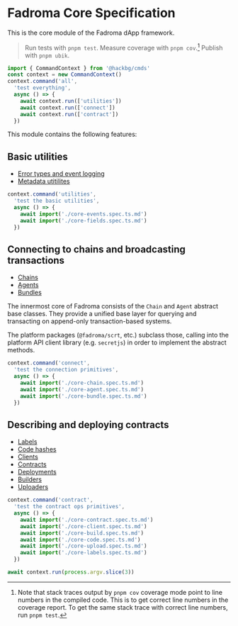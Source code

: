 # Fadroma Core Specification

This is the core module of the Fadroma dApp framework.

> Run tests with `pnpm test`.
> Measure coverage with `pnpm cov`.[^1]
> Publish with `pnpm ubik`.
> [^1]: Note that stack traces output by `pnpm cov` coverage mode point to line numbers in
>       the compiled code. This is to get correct line numbers in the coverage report.
>       To get the same stack trace with correct line numbers, run `pnpm test`.

```typescript
import { CommandContext } from '@hackbg/cmds'
const context = new CommandContext()
context.command('all',
  'test everything',
  async () => {
    await context.run(['utilities'])
    await context.run(['connect'])
    await context.run(['contract'])
  })
```

This module contains the following features:

## Basic utilities

  * [Error types and event logging](./core-events.spec.ts.md)
  * [Metadata utitilites](./core-fields.spec.ts.md)

```typescript
context.command('utilities',
  'test the basic utilities',
  async () => {
    await import('./core-events.spec.ts.md')
    await import('./core-fields.spec.ts.md')
  })
```

## Connecting to chains and broadcasting transactions

  * [Chains](./core-chain.spec.ts.md)
  * [Agents](./core-agent.spec.ts.md)
  * [Bundles](./core-bundle.spec.ts.md)

The innermost core of Fadroma consists of the `Chain` and `Agent`
abstract base classes. They provide a unified base layer for querying
and transacting on append-only transaction-based systems.

The platform packages (`@fadroma/scrt`, etc.) subclass those,
calling into the platform API client library (e.g. `secretjs`)
in order to implement the abstract methods.

```typescript
context.command('connect',
  'test the connection primitives',
  async () => {
    await import('./core-chain.spec.ts.md')
    await import('./core-agent.spec.ts.md')
    await import('./core-bundle.spec.ts.md')
  })
```

## Describing and deploying contracts

  * [Labels](./core-upload.spec.ts.md)
  * [Code hashes](./core-upload.spec.ts.md)
  * [Clients](./core-client.spec.ts.md)
  * [Contracts](./core-contract.spec.ts.md)
  * [Deployments](./core-deploy.spec.ts.md)
  * [Builders](./core-build.spec.ts.md)
  * [Uploaders](./core-upload.spec.ts.md)

```typescript
context.command('contract',
  'test the contract ops primitives',
  async () => {
    await import('./core-contract.spec.ts.md')
    await import('./core-client.spec.ts.md')
    await import('./core-build.spec.ts.md')
    await import('./core-code.spec.ts.md')
    await import('./core-upload.spec.ts.md')
    await import('./core-labels.spec.ts.md')
  })
```

```typescript
await context.run(process.argv.slice(3))
```
